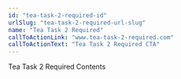 ```yaml
---
id: "tea-task-2-required-id"
urlSlug: "tea-task-2-required-url-slug"
name: "Tea Task 2 Required"
callToActionLink: "www.tea-task-2-required.com"
callToActionText: "Tea Task 2 Required CTA"
---
```


Tea Task 2 Required Contents
